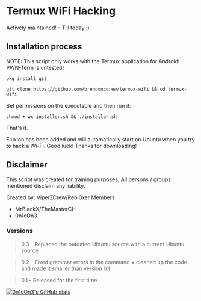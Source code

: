 # Termux WiFi Hacking
Actively maintained! - Till today :) 

## Installation process

NOTE: This script only works with the Termux application for Android!
PWN-Term is untested!

``
pkg install git
``

``
git clone https://github.com/brendoncdrew/termux-wifi && cd termux-wifi
``

Set permissions on the executable and then run it:

``
chmod +rwx installer.sh && ./installer.sh
``

That's it.

Fluxion has been added and will automatically start on Ubuntu when you try to hack a Wi-Fi.
Good luck!
Thanks for downloading!

## Disclaimer

This script was created for training purposes,
All persons / groups mentioned disclaim any liability.

Created by:
ViperZCrew/Rebl0xer Members 
- MrBlackX/TheMasterCH
- 0n1cOn3

### Versions

> 0.3 - Replaced the outdated Ubuntu source with a current Ubuntu source

> 0.2 - Fixed grammar errors in the command + cleaned up the code and made it smaller than version 0.1

> 0.1 - Released for the first time

[![0n1cOn3's GitHub stats](https://github-readme-stats.vercel.app/api?username=0n1cOn3)](https://github.com/anuraghazra/github-readme-stats)
